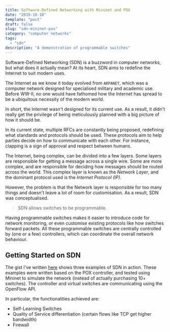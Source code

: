 ```yaml
---
title: Software-Defined Networking with Mininet and POX
date: "2019-10-18"
template: "post"
draft: false
slug: "sdn-mininet-pox"
category: "computer networks"
tags:
  - "sdn"
description: "A demonstration of programmable switches"
---
```


Software-Defined Networking (SDN) is a buzzword in computer networks, but what does it actually mean? At its heart, SDN aims to redefine the Internet to suit modern uses.

The Internet as we know it today evolved from `ARPANET`, which was a computer network designed for specialised military and academic use. Before WW-II, no one would have fathomed how the Internet has spread to be a ubiquitous necessity of the modern world.

In short, the Internet wasn't designed for its current use. As a result, it didn't really get the privilege of being meticulously planned with a big picture of how it should be. 

In its current state, multiple RFCs are constantly being proposed, redefining what standards and protocols should be used. These protocols aim to help parties decide on how to communicate with each other. For instance, clapping is a sign of approval and respect between humans.

The Internet, being complex, can be divided into a few layers. Some layers are responsible for getting a message across a single wire. Some are more complex, and are responsible for deciding how messages should be routed across the world. This complex layer is known as the *Network Layer*, and the dominant protocol used is the *Internet Protocol (IP)*.

However, the problem is that the Network layer is responsible for too many things and doesn't leave a lot of room for customisation. As a result, SDN was conceptualised.

> SDN allows switches to be programmable.

Having programmable switches makes it easier to introduce code for network monitoring, or even customise existing protocols like how switches forward packets. All these programmable switches are centrally controlled by (one or a few) controllers, which can coordinate the overall network behaviour.

## Getting Started on SDN

The gist I've written [here](https://gist.github.com/pikulet/e8de2664e01be4542b810af2e2de833f) shows three examples of SDN in action. These examples were written based on the POX controller, and tested using Mininet to simulate the network (instead of actually purchasing 10+ switches). The controller and virtual switches are communicating using the OpenFlow API.

In particular, the functionalities achieved are:
- Self-Learning Switches
- Quality of Service differentiation (certain flows like TCP get higher bandwidth)
- Firewall
